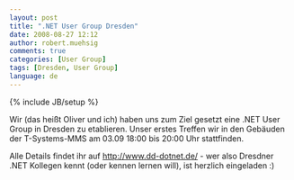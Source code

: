 ```yaml
---
layout: post
title: ".NET User Group Dresden"
date: 2008-08-27 12:12
author: robert.muehsig
comments: true
categories: [User Group]
tags: [Dresden, User Group]
language: de
---
```

{% include JB/setup %}
<p>Wir (das heißt Oliver und ich) haben uns zum Ziel gesetzt eine .NET User Group in Dresden zu etablieren. Unser erstes Treffen wir in den Gebäuden der T-Systems-MMS am 03.09 18:00 bis 20:00 Uhr stattfinden.</p> <p>Alle Details findet ihr auf <a title="http://www.dd-dotnet.de/" href="http://www.dd-dotnet.de/">http://www.dd-dotnet.de/</a> - wer also Dresdner .NET Kollegen kennt (oder kennen lernen will), ist herzlich eingeladen :)</p>
